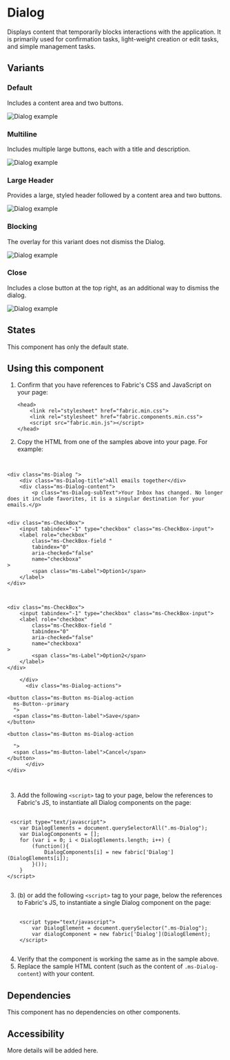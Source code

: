 # Dialog
Displays content that temporarily blocks interactions with the application. It is primarily used for confirmation tasks, light-weight creation or edit tasks, and simple management tasks.

## Variants

### Default
Includes a content area and two buttons.




![Dialog example](https://raw.githubusercontent.com/OfficeDev/office-ui-fabric-js/master/ghdocs/component_images/Dialog-default.png)


### Multiline
Includes multiple large buttons, each with a title and description.



![Dialog example](https://raw.githubusercontent.com/OfficeDev/office-ui-fabric-js/master/ghdocs/component_images/Dialog-multiline.png)


### Large Header
Provides a large, styled header followed by a content area and two buttons.



![Dialog example](https://raw.githubusercontent.com/OfficeDev/office-ui-fabric-js/master/ghdocs/component_images/Dialog-largeheader.png)


### Blocking
The overlay for this variant does not dismiss the Dialog.



![Dialog example](https://raw.githubusercontent.com/OfficeDev/office-ui-fabric-js/master/ghdocs/component_images/Dialog-blocking.png)


### Close
Includes a close button at the top right, as an additional way to dismiss the dialog.



![Dialog example](https://raw.githubusercontent.com/OfficeDev/office-ui-fabric-js/master/ghdocs/component_images/Dialog-close.png)


## States

This component has only the default state.

## Using this component

1. Confirm that you have references to Fabric's CSS and JavaScript on your page:
    ```
    <head>
        <link rel="stylesheet" href="fabric.min.css">
        <link rel="stylesheet" href="fabric.components.min.css">
        <script src="fabric.min.js"></script>
    </head>
    ```
2. Copy the HTML from one of the samples above into your page. For example:

<pre>
    <code>
 
&lt;div class&#x3D;&quot;ms-Dialog &quot;&gt;
    &lt;div class&#x3D;&quot;ms-Dialog-title&quot;&gt;All emails together&lt;/div&gt;
    &lt;div class&#x3D;&quot;ms-Dialog-content&quot;&gt;
        &lt;p class&#x3D;&quot;ms-Dialog-subText&quot;&gt;Your Inbox has changed. No longer does it include favorites, it is a singular destination for your emails.&lt;/p&gt;
          

&lt;div class&#x3D;&quot;ms-CheckBox&quot;&gt; 
    &lt;input tabindex&#x3D;&quot;-1&quot; type&#x3D;&quot;checkbox&quot; class&#x3D;&quot;ms-CheckBox-input&quot;&gt;
    &lt;label role&#x3D;&quot;checkbox&quot;
        class&#x3D;&quot;ms-CheckBox-field &quot;
        tabindex&#x3D;&quot;0&quot;
        aria-checked&#x3D;&quot;false&quot;
        name&#x3D;&quot;checkboxa&quot;
&gt;
        &lt;span class&#x3D;&quot;ms-Label&quot;&gt;Option1&lt;/span&gt;
    &lt;/label&gt;
&lt;/div&gt;

          

&lt;div class&#x3D;&quot;ms-CheckBox&quot;&gt; 
    &lt;input tabindex&#x3D;&quot;-1&quot; type&#x3D;&quot;checkbox&quot; class&#x3D;&quot;ms-CheckBox-input&quot;&gt;
    &lt;label role&#x3D;&quot;checkbox&quot;
        class&#x3D;&quot;ms-CheckBox-field &quot;
        tabindex&#x3D;&quot;0&quot;
        aria-checked&#x3D;&quot;false&quot;
        name&#x3D;&quot;checkboxa&quot;
&gt;
        &lt;span class&#x3D;&quot;ms-Label&quot;&gt;Option2&lt;/span&gt;
    &lt;/label&gt;
&lt;/div&gt;

    &lt;/div&gt;
      &lt;div class&#x3D;&quot;ms-Dialog-actions&quot;&gt;
          
&lt;button class&#x3D;&quot;ms-Button ms-Dialog-action
  ms-Button--primary
  &quot;&gt;
  &lt;span class&#x3D;&quot;ms-Button-label&quot;&gt;Save&lt;/span&gt;
&lt;/button&gt;
          
&lt;button class&#x3D;&quot;ms-Button ms-Dialog-action
  
  &quot;&gt;
  &lt;span class&#x3D;&quot;ms-Button-label&quot;&gt;Cancel&lt;/span&gt;
&lt;/button&gt;
      &lt;/div&gt;
&lt;/div&gt;

    </code>
</pre>

3. Add the following `<script>` tag to your page, below the references to Fabric's JS, to instantiate all Dialog components on the page:

<pre>
    <code>
 &lt;script type&#x3D;&quot;text/javascript&quot;&gt;
    var DialogElements &#x3D; document.querySelectorAll(&quot;.ms-Dialog&quot;);
    var DialogComponents &#x3D; [];
    for (var i &#x3D; 0; i &lt; DialogElements.length; i++) {
        (function(){
            DialogComponents[i] &#x3D; new fabric[&#x27;Dialog&#x27;](DialogElements[i]);
        }());
    }
&lt;/script&gt;
    </code>
</pre>

3. (b) or add the following `<script>` tag to your page, below the references to Fabric's JS, to instantiate a single Dialog component on the page:

<pre>
    <code>
    &lt;script type&#x3D;&quot;text/javascript&quot;&gt;
        var DialogElement &#x3D; document.querySelector(&quot;.ms-Dialog&quot;);
        var dialogComponent &#x3D; new fabric[&#x27;Dialog&#x27;](DialogElement);
    &lt;/script&gt;
    </code>
</pre>

4. Verify that the component is working the same as in the sample above.
5. Replace the sample HTML content (such as the content of `.ms-Dialog-content`) with your content.

## Dependencies
This component has no dependencies on other components.

## Accessibility
More details will be added here.

